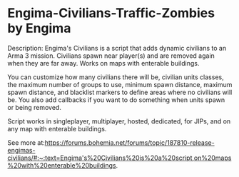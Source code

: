# Engima-Civilians-Traffic-Zombies by Engima

 
Description:
Engima's Civilians is a script that adds dynamic civilians to an Arma 3 mission. Civilians spawn near player(s) and are removed again when they are far away. Works on maps with enterable buildings.

You can customize how many civilians there will be, civilian units classes, the maximum number of groups to use, minimum spawn distance, maximum spawn distance, and blacklist markers to define areas where no civilians will be. You also add callbacks if you want to do something when units spawn or being removed.

Script works in singleplayer, multiplayer, hosted, dedicated, for JIPs, and on any map with enterable buildings.

See more at:https://forums.bohemia.net/forums/topic/187810-release-engimas-civilians/#:~:text=Engima's%20Civilians%20is%20a%20script,on%20maps%20with%20enterable%20buildings.
